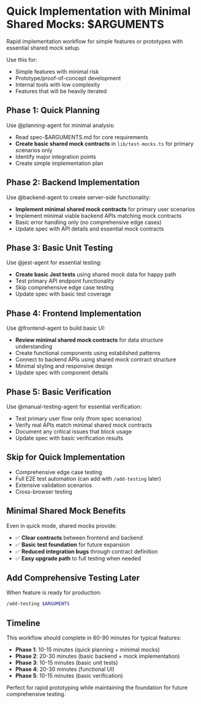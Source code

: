 # Quick Implementation with Minimal Shared Mocks: $ARGUMENTS

Rapid implementation workflow for simple features or prototypes with essential shared mock setup.

Use this for:

- Simple features with minimal risk
- Prototype/proof-of-concept development
- Internal tools with low complexity
- Features that will be heavily iterated

## Phase 1: Quick Planning

Use @planning-agent for minimal analysis:

- Read spec-$ARGUMENTS.md for core requirements
- **Create basic shared mock contracts** in `lib/test-mocks.ts` for primary scenarios only
- Identify major integration points
- Create simple implementation plan

## Phase 2: Backend Implementation

Use @backend-agent to create server-side functionality:

- **Implement minimal shared mock contracts** for primary user scenarios
- Implement minimal viable backend APIs matching mock contracts
- Basic error handling only (no comprehensive edge cases)
- Update spec with API details and essential mock contracts

## Phase 3: Basic Unit Testing

Use @jest-agent for essential testing:

- **Create basic Jest tests** using shared mock data for happy path
- Test primary API endpoint functionality
- Skip comprehensive edge case testing
- Update spec with basic test coverage

## Phase 4: Frontend Implementation

Use @frontend-agent to build basic UI:

- **Review minimal shared mock contracts** for data structure understanding
- Create functional components using established patterns
- Connect to backend APIs using shared mock contract structure
- Minimal styling and responsive design
- Update spec with component details

## Phase 5: Basic Verification

Use @manual-testing-agent for essential verification:

- Test primary user flow only (from spec scenarios)
- Verify real APIs match minimal shared mock contracts
- Document any critical issues that block usage
- Update spec with basic verification results

## Skip for Quick Implementation

- Comprehensive edge case testing
- Full E2E test automation (can add with `/add-testing` later)
- Extensive validation scenarios
- Cross-browser testing

## Minimal Shared Mock Benefits

Even in quick mode, shared mocks provide:

- ✅ **Clear contracts** between frontend and backend
- ✅ **Basic test foundation** for future expansion
- ✅ **Reduced integration bugs** through contract definition
- ✅ **Easy upgrade path** to full testing when needed

## Add Comprehensive Testing Later

When feature is ready for production:

```bash
/add-testing $ARGUMENTS
```

## Timeline

This workflow should complete in 60-90 minutes for typical features:

- **Phase 1**: 10-15 minutes (quick planning + minimal mocks)
- **Phase 2**: 20-30 minutes (basic backend + mock implementation)
- **Phase 3**: 10-15 minutes (basic unit tests)
- **Phase 4**: 20-30 minutes (functional UI)
- **Phase 5**: 10-15 minutes (basic verification)

Perfect for rapid prototyping while maintaining the foundation for future comprehensive testing.
